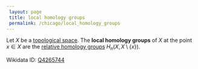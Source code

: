 ```yaml
---
 layout: page
 title: local homology groups
 permalink: /chicago/local_homology_groups
---
```

Let $X$ be a [topological space](https://mathgloss.github.io/MathGloss/chicago/topological_space). The **local homology groups** of $X$ at the point $x\in X$ are the [relative homology groups](https://mathgloss.github.io/MathGloss/chicago/relative_homology_groups) $H_n(X,X\setminus \{x\})$. 

Wikidata ID: [Q4265744](https://www.wikidata.org/wiki/Q4265744)